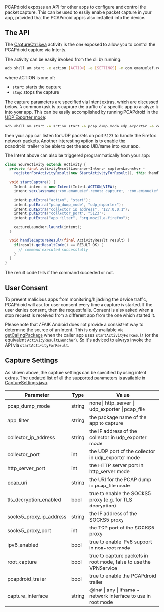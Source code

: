 PCAPdroid exposes an API for other apps to configure and control the packet capture. This can be used to easily enable packet capture in your app, provided that the PCAPdroid app is also installed into the device.

## The API

The [CaptureCtrl.java](https://github.com/emanuele-f/PCAPdroid/blob/master/app/src/main/java/com/emanuelef/remote_capture/activities/CaptureCtrl.java) activity is the one exposed to allow you to control the PCAPdroid capture via Intents.

The activity can be easily invoked from the cli by running:

```bash
adb shell am start -e action [ACTION] -e [SETTINGS] -n com.emanuelef.remote_capture/.activities.CaptureCtrl
```

where ACTION is one of:
  - `start`: starts the capture
  - `stop`: stops the capture

The capture parameters are specified via Intent extras, which are discussed below.
A common task is to capture the traffic of a specific app to analyze it into your app. This can be easily accomplished by running PCAPdroid in the
[UDP Exporter mode](https://emanuele-f.github.io/PCAPdroid/dump_modes#24-udp-exporter):

```bash
adb shell am start -e action start -e pcap_dump_mode udp_exporter -e collector_ip_address 127.0.0.1 -e collector_port 5123 -e app_filter org.mozilla.firefox -n com.emanuelef.remote_capture/.activities.CaptureCtrl
```

then your app can listen for UDP packets on port `5123` to handle the Firefox network packets.
Another interesting option is to enable the [pcapdroid_trailer](https://emanuele-f.github.io/PCAPdroid/advanced_features#45-pcapdroid-trailer) to be able to get the app UID/name into your app.

The Intent above can also be triggered programmatically from your app:

```java
class YourActivity extends Activity {
  private final ActivityResultLauncher<Intent> captureLauncher =
    registerForActivityResult(new StartActivityForResult(), this::handleCaptureResult);

  void startCapture() {
    Intent intent = new Intent(Intent.ACTION_VIEW);
    intent.setClassName("com.emanuelef.remote_capture", "com.emanuelef.remote_capture.activities.CaptureCtrl");

    intent.putExtra("action", "start");
    intent.putExtra("pcap_dump_mode", "udp_exporter");
    intent.putExtra("collector_ip_address", "127.0.0.1");
    intent.putExtra("collector_port", "5123");
    intent.putExtra("app_filter", "org.mozilla.firefox");

    captureLauncher.launch(intent);
  }

  void handleCaptureResult(final ActivityResult result) {
    if(result.getResultCode() == RESULT_OK) {
      // command executed successfully
    }
  }
}
```

The result code tells if the command succeded or not.

## User Consent

To prevent malicious apps from monitoring/hijacking the device traffic, PCAPdroid will ask for user consent every time a capture is started. If the user denies consent, then the request fails.
Consent is also asked when a stop request is received from a different app from the one which started it.

Please note that AFAIK Android does not provide a consistent way to determine the source of an Intent.
This is only available via [getCallingPackage](https://developer.android.com/reference/android/app/Activity#getCallingPackage()) when the caller app uses `startActivityForResult` (or the equivalent `ActivityResultLauncher`). So it's adviced to always invoke the API via `startActivityForResult`.

## Capture Settings

As shown above, the capture settings can be specified by using intent extras. The updated list of all the supported parameters is available in
[CaptureSettings.java](https://github.com/emanuele-f/PCAPdroid/blob/master/app/src/main/java/com/emanuelef/remote_capture/model/CaptureSettings.java).

| Parameter               | Type   | Value                                                             |
|-------------------------|--------|-------------------------------------------------------------------|
| pcap_dump_mode          | string | none \| http_server \| udp_exporter \| pcap_file                  |
| app_filter              | string | the package name of the app to capture                            |
| collector_ip_address    | string | the IP address of the collector in udp_exporter mode              |
| collector_port          | int    | the UDP port of the collector in udp_exporter mode                |
| http_server_port        | int    | the HTTP server port in http_server mode                          |
| pcap_uri                | string | the URI for the PCAP dump in pcap_file mode                       |
| tls_decryption_enabled  | bool   | true to enable the SOCKS5 proxy (e.g. for TLS decryption)         |
| socks5_proxy_ip_address | string | the IP address of the SOCKS5 proxy                                |
| socks5_proxy_port       | int    | the TCP port of the SOCKS5 proxy                                  |
| ipv6_enabled            | bool   | true to enable IPv6 support in non-root mode                      |
| root_capture            | bool   | true to capture packets in root mode, false to use the VPNService |
| pcapdroid_trailer       | bool   | true to enable the PCAPdroid trailer                              |
| capture_interface       | string | @inet \| any \| ifname - network interface to use in root mode    |
